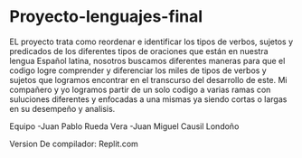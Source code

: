 # Proyecto-lenguajes-final
EL proyecto trata como reordenar e identificar los tipos de verbos, sujetos y predicados de los diferentes tipos de oraciones que están en nuestra lengua Español latina,
nosotros buscamos diferentes maneras para que el codigo logre comprender y diferenciar los miles de tipos de verbos y sujetos que logramos encontrar en el transcurso del desarrollo de este. Mi compañero y yo logramos partir de un solo codigo a varias ramas con suluciones diferentes y enfocadas a una mismas ya siendo cortas o largas en su desempeño y analisis.


Equipo 
-Juan Pablo Rueda Vera 
-Juan Miguel Causil Londoño

Version De compilador: Replit.com


